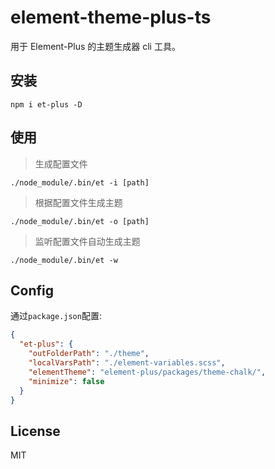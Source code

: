 # element-theme-plus-ts

用于 Element-Plus 的主题生成器 cli 工具。

## 安装

```
npm i et-plus -D
```

## 使用

> 生成配置文件

```
./node_module/.bin/et -i [path]
```

> 根据配置文件生成主题

```
./node_module/.bin/et -o [path]
```

> 监听配置文件自动生成主题

```
./node_module/.bin/et -w
```

## Config

通过`package.json`配置:

```json
{
  "et-plus": {
    "outFolderPath": "./theme",
    "localVarsPath": "./element-variables.scss",
    "elementTheme": "element-plus/packages/theme-chalk/",
    "minimize": false
  }
}
```

## License

MIT
